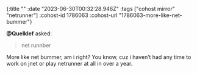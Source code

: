 {:title ""
 :date "2023-06-30T00:32:28.946Z"
 :tags ["cohost mirror" "netrunner"]
 :cohost-id 1786063
 :cohost-url "1786063-more-like-net-bummer"}

**@Quelklef** asked:
> net runnber

More like net bummer, am i right? You know, cuz i haven’t had any time to work on jnet or play netrunner at all in over a year.